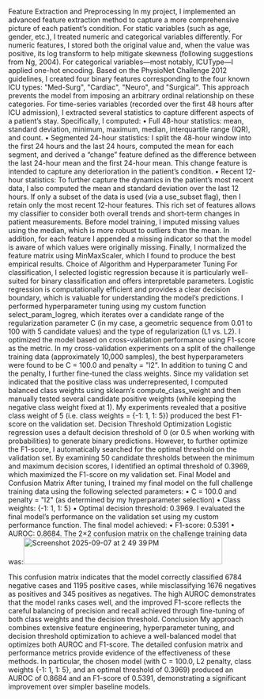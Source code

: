 Feature Extraction and Preprocessing
In my project, I implemented an advanced feature extraction method to capture a more comprehensive picture of 
each patient’s condition. For static variables (such as age, gender, etc.), I treated numeric and categorical 
variables differently. For numeric features, I stored both the original value and, when the value was positive, its 
log transform to help mitigate skewness (following suggestions from Ng, 2004). For categorical variables—most 
notably, ICUType—I applied one-hot encoding. Based on the PhysioNet Challenge 2012 guidelines, I created 
four binary features corresponding to the four known ICU types: "Med-Surg", "Cardiac", "Neuro", and 
"Surgical". This approach prevents the model from imposing an arbitrary ordinal relationship on these 
categories.
For time-series variables (recorded over the first 48 hours after ICU admission), I extracted several statistics to 
capture different aspects of a patient’s stay. Specifically, I computed: • Full 48-hour statistics: mean, standard 
deviation, minimum, maximum, median, interquartile range (IQR), and count. • Segmented 24-hour statistics: I 
split the 48-hour window into the first 24 hours and the last 24 hours, computed the mean for each segment, and 
derived a “change” feature defined as the difference between the last 24-hour mean and the first 24-hour mean. 
This change feature is intended to capture any deterioration in the patient’s condition. • Recent 12-hour statistics: 
To further capture the dynamics in the patient’s most recent data, I also computed the mean and standard 
deviation over the last 12 hours.
If only a subset of the data is used (via a use_subset flag), then I retain only the most recent 12-hour features. 
This rich set of features allows my classifier to consider both overall trends and short-term changes in patient 
measurements.
Before model training, I imputed missing values using the median, which is more robust to outliers than the 
mean. In addition, for each feature I appended a missing indicator so that the model is aware of which values 
were originally missing. Finally, I normalized the feature matrix using MinMaxScaler, which I found to produce 
the best empirical results.
Choice of Algorithm and Hyperparameter Tuning
For classification, I selected logistic regression because it is particularly well-suited for binary classification and 
offers interpretable parameters. Logistic regression is computationally efficient and provides a clear decision 
boundary, which is valuable for understanding the model’s predictions.
I performed hyperparameter tuning using my custom function select_param_logreg, which iterates over a 
candidate range of the regularization parameter C (in my case, a geometric sequence from 0.01 to 100 with 5 
candidate values) and the type of regularization (L1 vs. L2). I optimized the model based on cross-validation 
performance using F1-score as the metric. In my cross-validation experiments on a split of the challenge training 
data (approximately 10,000 samples), the best hyperparameters were found to be C = 100.0 and penalty = "l2".
In addition to tuning C and the penalty, I further fine-tuned the class weights. Since my validation set indicated 
that the positive class was underrepresented, I computed balanced class weights using sklearn’s 
compute_class_weight and then manually tested several candidate positive weights (while keeping the negative 
class weight fixed at 1). My experiments revealed that a positive class weight of 5 (i.e. class weights = {-1: 1, 1: 
5}) produced the best F1-score on the validation set.
Decision Threshold Optimization
Logistic regression uses a default decision threshold of 0 (or 0.5 when working with probabilities) to generate 
binary predictions. However, to further optimize the F1-score, I automatically searched for the optimal 
threshold on the validation set. By examining 50 candidate thresholds between the minimum and maximum 
decision scores, I identified an optimal threshold of 0.3969, which maximized the F1-score on my validation 
set.
Final Model and Confusion Matrix
After tuning, I trained my final model on the full challenge training data using the following selected 
parameters: • C = 100.0 and penalty = "l2" (as determined by my hyperparameter selection) • Class weights: 
{-1: 1, 1: 5} • Optimal decision threshold: 0.3969.
I evaluated the final model’s performance on the validation set using my custom performance function. The 
final model achieved: • F1-score: 0.5391 • AUROC: 0.8684.
The 2×2 confusion matrix on the challenge training data was:<img width="402" height="54" alt="Screenshot 2025-09-07 at 2 49 39 PM" src="https://github.com/user-attachments/assets/37cc1c94-8c03-484d-a93a-7a635f17d523" />

 This confusion matrix indicates that the model correctly classified 6784 negative cases and 1195 positive 
cases, while misclassifying 1676 negatives as positives and 345 positives as negatives. The high AUROC 
demonstrates that the model ranks cases well, and the improved F1-score reflects the careful balancing of 
precision and recall achieved through fine-tuning of both class weights and the decision threshold.
Conclusion
My approach combines extensive feature engineering, hyperparameter tuning, and decision threshold 
optimization to achieve a well-balanced model that optimizes both AUROC and F1-score. The detailed 
confusion matrix and performance metrics provide evidence of the effectiveness of these methods. In 
particular, the chosen model (with C = 100.0, L2 penalty, class weights {-1: 1, 1: 5}, and an optimal threshold 
of 0.3969) produced an AUROC of 0.8684 and an F1-score of 0.5391, demonstrating a significant 
improvement over simpler baseline models.
